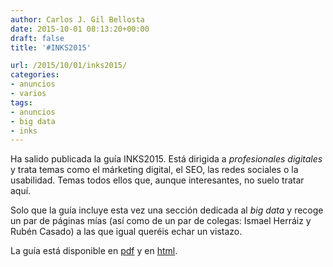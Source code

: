 ```yaml
---
author: Carlos J. Gil Bellosta
date: 2015-10-01 08:13:20+00:00
draft: false
title: '#INKS2015'

url: /2015/10/01/inks2015/
categories:
- anuncios
- varios
tags:
- anuncios
- big data
- inks
---
```


Ha salido publicada la guía INKS2015. Está dirigida a _profesionales digitales_ y trata temas como el márketing digital, el SEO, las redes sociales o la usabilidad. Temas todos ellos que, aunque interesantes, no suelo tratar aquí.

Solo que la guía incluye esta vez una sección dedicada al _big data_ y recoge un par de páginas mías (así como de un par de colegas: Ismael Herráiz y Rubén Casado) a las que igual queréis echar un vistazo.

La guía está disponible en [pdf](http://www.avanzaentucarrera.com/publicaciones/Guia-INKS-2015.pdf) y en [html](http://www.avanzaentucarrera.com/llegaraser/profesiones-y-profesionales-de-internet/).
